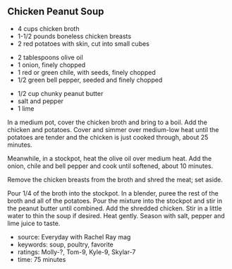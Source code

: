 Chicken Peanut Soup
-------------------

- 4 cups chicken broth
- 1-1/2 pounds boneless chicken breasts
- 2 red potatoes with skin, cut into small cubes
<!-- -->
- 2 tablespoons olive oil
- 1 onion, finely chopped
- 1 red or green chile, with seeds, finely chopped
- 1/2 green bell pepper, seeded and finely chopped
<!-- -->
- 1/2 cup chunky peanut butter
- salt and pepper
- 1 lime

In a medium pot, cover the chicken broth and bring to a boil.  Add the
chicken and potatoes.  Cover and simmer over medium-low heat until the
potatoes are tender and the chicken is just cooked through, about 25
minutes.

Meanwhile, in a stockpot, heat the olive oil over medium heat.  Add
the onion, chile and bell pepper and cook until softened, about 10
minutes.

Remove the chicken breasts from the broth and shred the meat; set
aside.

Pour 1/4 of the broth into the stockpot.  In a blender, puree the rest
of the broth and all of the potatoes.  Pour the mixture into the
stockpot and stir in the peanut butter until combined.  Add the
shredded chicken.  Stir in a little water to thin the soup if desired.
Heat gently.  Season with salt, pepper and lime juice to taste.

- source: Everyday with Rachel Ray mag
- keywords: soup, poultry, favorite
- ratings: Molly-?, Tom-9, Kyle-9, Skylar-7
- time: 75 minutes
